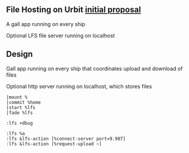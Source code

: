 ## File Hosting on Urbit [initial proposal](https://grants.urbit.org/proposals/1760204192)

A gall app running on every ship

Optional LFS file server running on localhost

## Design

Gall app running on every ship that coordinates upload and download of files

Optional http server running on localhost, which stores files


```
|mount %
|commit %home
|start %lfs
|fade %lfs

:lfs +dbug

:lfs %a
:lfs &lfs-action [%connect-server port=9.987]
:lfs &lfs-action [%request-upload ~]
```
